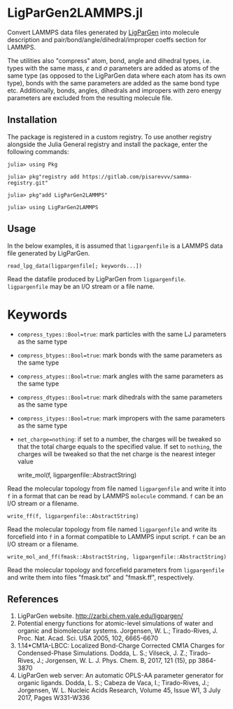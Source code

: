# LigParGen2LAMMPS.jl

Convert LAMMPS data files generated by [LigParGen](http://zarbi.chem.yale.edu/ligpargen/)
into molecule description and pair/bond/angle/dihedral/improper coeffs section for LAMMPS.

The utilities also "compress" atom, bond, angle and dihedral types, i.e. types with the 
same mass, $\varepsilon$ and $\sigma$ parameters are added as atoms of the same type 
(as opposed to the LigParGen data where each atom has its own type), bonds with the same 
parameters are added as the same bond type etc. Additionally, bonds, angles, dihedrals 
and impropers with zero energy parameters are excluded from the resulting molecule file.

## Installation

The package is registered in a custom registry. To use another registry alongside the 
Julia General registry and install the package, enter the following commands:
```
julia> using Pkg

julia> pkg"registry add https://gitlab.com/pisarevvv/samma-registry.git"

julia> pkg"add LigParGen2LAMMPS"

julia> using LigParGen2LAMMPS
```

## Usage

In the below examples, it is assumed that `ligpargenfile` is a LAMMPS data file generated 
by LigParGen.

    read_lpg_data(ligpargenfile[; keywords...])

Read the datafile produced by LigParGen from `ligpargenfile`. `ligpargenfile` may be an 
    I/O stream or a file name.

# Keywords
* `compress_types::Bool=true`: mark particles with the same LJ parameters as the same type
* `compress_btypes::Bool=true`: mark bonds with the same parameters as the same type
* `compress_atypes::Bool=true`: mark angles with the same parameters as the same type
* `compress_dtypes::Bool=true`: mark dihedrals with the same parameters as the same type
* `compress_itypes::Bool=true`: mark impropers with the same parameters as the same type
* `net_charge=nothing`: if set to a number, the charges will be tweaked so that the total
    charge equals to the specified value. If set to `nothing`, the charges will be tweaked
    so that the net charge is the nearest integer value

    write_mol(f, ligpargenfile::AbstractString)

Read the molecular topology from file named `ligpargenfile` and write it into `f`
    in a format that can be read by LAMMPS `molecule` command. `f` can be an I/O stream 
    or a filename.

    write_ff(f, ligpargenfile::AbstractString)

Read the molecular topology from file named `ligpargenfile` and write its forcefield
    into `f` in a format compatible to LAMMPS input script. `f` can be an I/O stream 
    or a filename.

    write_mol_and_ff(fmask::AbstractString, ligpargenfile::AbstractString)

Read the molecular topology and forcefield parameters from `ligpargenfile` and write them
    into files "fmask.txt" and "fmask.ff", respectively.

## References

1. LigParGen website. http://zarbi.chem.yale.edu/ligpargen/
2. Potential energy functions for atomic-level simulations of water and organic and biomolecular systems. Jorgensen, W. L.; Tirado-Rives, J. Proc. Nat. Acad. Sci. USA 2005, 102, 6665-6670
3. 1.14*CM1A-LBCC: Localized Bond-Charge Corrected CM1A Charges for Condensed-Phase Simulations. Dodda, L. S.; Vilseck, J. Z.; Tirado-Rives, J.; Jorgensen, W. L. J. Phys. Chem. B, 2017, 121 (15), pp 3864-3870
4. LigParGen web server: An automatic OPLS-AA parameter generator for organic ligands. Dodda, L. S.; Cabeza de Vaca, I.; Tirado-Rives, J.; Jorgensen, W. L. Nucleic Acids Research, Volume 45, Issue W1, 3 July 2017, Pages W331-W336
